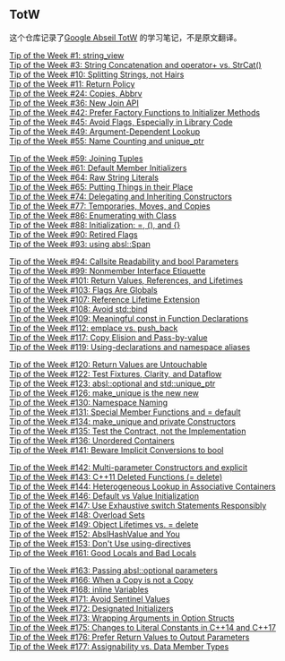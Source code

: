 ## TotW

这个仓库记录了[Google Abseil TotW][TotW] 的学习笔记，不是原文翻译。

[Tip of the Week #1: string_view][TotW001]    
[Tip of the Week #3: String Concatenation and operator+ vs. StrCat()][TotW003]    
[Tip of the Week #10: Splitting Strings, not Hairs][TotW010]    
[Tip of the Week #11: Return Policy][TotW011]    
[Tip of the Week #24: Copies, Abbrv][TotW024]    
[Tip of the Week #36: New Join API][TotW036]    
[Tip of the Week #42: Prefer Factory Functions to Initializer Methods][TotW042]    
[Tip of the Week #45: Avoid Flags, Especially in Library Code][TotW045]    
[Tip of the Week #49: Argument-Dependent Lookup][TotW049]    
[Tip of the Week #55: Name Counting and unique_ptr][TotW055]    

[Tip of the Week #59: Joining Tuples][TotW059]    
[Tip of the Week #61: Default Member Initializers][TotW061]    
[Tip of the Week #64: Raw String Literals][TotW064]    
[Tip of the Week #65: Putting Things in their Place][TotW065]    
[Tip of the Week #74: Delegating and Inheriting Constructors][TotW074]    
[Tip of the Week #77: Temporaries, Moves, and Copies][TotW077]    
[Tip of the Week #86: Enumerating with Class][TotW086]    
[Tip of the Week #88: Initialization: =, (), and {}][TotW088]    
[Tip of the Week #90: Retired Flags][TotW090]    
[Tip of the Week #93: using absl::Span][TotW093]    

[Tip of the Week #94: Callsite Readability and bool Parameters][TotW094]    
[Tip of the Week #99: Nonmember Interface Etiquette][TotW099]    
[Tip of the Week #101: Return Values, References, and Lifetimes][TotW101]    
[Tip of the Week #103: Flags Are Globals][TotW103]    
[Tip of the Week #107: Reference Lifetime Extension][TotW107]    
[Tip of the Week #108: Avoid std::bind][TotW108]    
[Tip of the Week #109: Meaningful const in Function Declarations][TotW109]    
[Tip of the Week #112: emplace vs. push_back][TotW112]    
[Tip of the Week #117: Copy Elision and Pass-by-value][TotW117]    
[Tip of the Week #119: Using-declarations and namespace aliases][TotW119]    

[Tip of the Week #120: Return Values are Untouchable][TotW120]    
[Tip of the Week #122: Test Fixtures, Clarity, and Dataflow][TotW122]    
[Tip of the Week #123: absl::optional and std::unique_ptr][TotW123]    
[Tip of the Week #126: make_unique is the new new][TotW126]    
[Tip of the Week #130: Namespace Naming][TotW130]    
[Tip of the Week #131: Special Member Functions and = default][TotW131]    
[Tip of the Week #134: make_unique and private Constructors][TotW134]    
[Tip of the Week #135: Test the Contract, not the Implementation][TotW135]    
[Tip of the Week #136: Unordered Containers][TotW136]    
[Tip of the Week #141: Beware Implicit Conversions to bool][TotW141]    

[Tip of the Week #142: Multi-parameter Constructors and explicit][TotW142]    
[Tip of the Week #143: C++11 Deleted Functions (= delete)][TotW143]    
[Tip of the Week #144: Heterogeneous Lookup in Associative Containers][TotW144]    
[Tip of the Week #146: Default vs Value Initialization][TotW146]    
[Tip of the Week #147: Use Exhaustive switch Statements Responsibly][TotW147]    
[Tip of the Week #148: Overload Sets][TotW148]    
[Tip of the Week #149: Object Lifetimes vs. = delete][TotW149]    
[Tip of the Week #152: AbslHashValue and You][TotW152]    
[Tip of the Week #153: Don't Use using-directives][TotW153]    
[Tip of the Week #161: Good Locals and Bad Locals][TotW161]    

[Tip of the Week #163: Passing absl::optional parameters][TotW163]    
[Tip of the Week #166: When a Copy is not a Copy][TotW166]    
[Tip of the Week #168: inline Variables][TotW168]    
[Tip of the Week #171: Avoid Sentinel Values][TotW171]    
[Tip of the Week #172: Designated Initializers][TotW172]    
[Tip of the Week #173: Wrapping Arguments in Option Structs][TotW173]    
[Tip of the Week #175: Changes to Literal Constants in C++14 and C++17][TotW175]    
[Tip of the Week #176: Prefer Return Values to Output Parameters][TotW176]    
[Tip of the Week #177: Assignability vs. Data Member Types][TotW177]    

[TotW]: https://abseil.io/tips/	"Abseil"
[TotW001]: tips/TotW001.md
[TotW003]: tips/TotW003.md
[TotW010]: tips/TotW010.md
[TotW011]: tips/TotW011.md
[TotW024]: tips/TotW024.md
[TotW036]: tips/TotW036.md
[TotW042]: tips/TotW042.md
[TotW045]: tips/TotW045.md
[TotW049]: tips/TotW049.md
[TotW055]: tips/TotW055.md
[TotW059]: tips/TotW059.md
[TotW061]: tips/TotW061.md
[TotW064]: tips/TotW064.md
[TotW065]: tips/TotW065.md
[TotW074]: tips/TotW074.md
[TotW077]: tips/TotW077.md
[TotW086]: tips/TotW086.md
[TotW088]: tips/TotW088.md
[TotW090]: tips/TotW090.md
[TotW093]: tips/TotW093.md
[TotW094]: tips/TotW094.md
[TotW099]: tips/TotW099.md
[TotW101]: tips/TotW101.md
[TotW103]: tips/TotW103.md
[TotW107]: tips/TotW107.md
[TotW108]: tips/TotW108.md
[TotW109]: tips/TotW109.md
[TotW112]: tips/TotW112.md
[TotW117]: tips/TotW117.md
[TotW119]: tips/TotW119.md
[TotW120]: tips/TotW120.md
[TotW122]: tips/TotW122.md
[TotW123]: tips/TotW123.md
[TotW126]: tips/TotW126.md
[TotW130]: tips/TotW130.md
[TotW131]: tips/TotW131.md
[TotW134]: tips/TotW134.md
[TotW135]: tips/TotW135.md
[TotW136]: tips/TotW136.md
[TotW141]: tips/TotW141.md
[TotW142]: tips/TotW142.md
[TotW143]: tips/TotW143.md
[TotW144]: tips/TotW144.md
[TotW146]: tips/TotW146.md
[TotW147]: tips/TotW147.md
[TotW148]: tips/TotW148.md
[TotW149]: tips/TotW149.md
[TotW152]: tips/TotW152.md
[TotW153]: tips/TotW153.md
[TotW161]: tips/TotW161.md
[TotW163]: tips/TotW163.md
[TotW166]: tips/TotW166.md
[TotW168]: tips/TotW168.md
[TotW171]: tips/TotW171.md
[TotW172]: tips/TotW172.md
[TotW173]: tips/TotW173.md
[TotW175]: tips/TotW175.md
[TotW176]: tips/TotW176.md
[TotW177]: tips/TotW177.md

